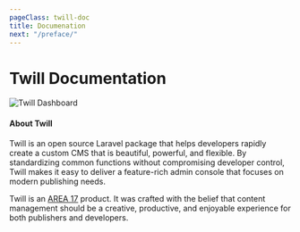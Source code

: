 ```yaml
---
pageClass: twill-doc
title: Documenation
next: "/preface/"
---
```


# Twill Documentation

![Twill Dashboard](/docs/_media/twill-dashboard.jpg)

#### About Twill

Twill is an open source Laravel package that helps developers rapidly create a custom CMS that is beautiful, powerful, and flexible. By standardizing common functions without compromising developer control, Twill makes it easy to deliver a feature-rich admin console that focuses on modern publishing needs.

Twill is an [AREA 17](https://area17.com) product. It was crafted with the belief that content management should be a creative, productive, and enjoyable experience for both publishers and developers.
